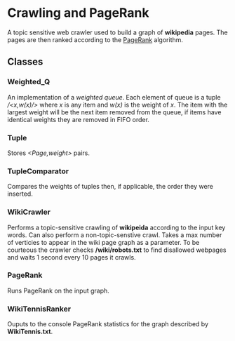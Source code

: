 # Crawling and PageRank
A topic sensitive web crawler used to build a graph of **wikipedia** pages.  The pages are then ranked according to the [PageRank](https://en.wikipedia.org/wiki/PageRank) algorithm.
## Classes
### Weighted_Q
An implementation of a _weighted queue_.  Each element of queue is a tuple _/<x,w(x)/>_ where _x_ is any item and _w(x)_ is the weight of _x_.  The item with the largest weight will be the next item removed from the queue, if items have identical weights they are removed in FIFO order.
### Tuple
Stores _\<Page,weight\>_ pairs.
### TupleComparator
Compares the weights of tuples then, if applicable, the order they were inserted.
### WikiCrawler
Performs a topic-sensitive crawling of **wikipeida** according to the input key words.  Can also perform a non-topic-senstive crawl.  Takes a max number of verticies to appear in the wiki page graph as a parameter.  To be courteous the crawler checks **/wiki/robots.txt** to find disallowed webpages and waits 1 second every 10 pages it crawls.
### PageRank
Runs PageRank on the input graph.
### WikiTennisRanker
Ouputs to the console PageRank statistics for the graph described by **WikiTennis.txt**.
